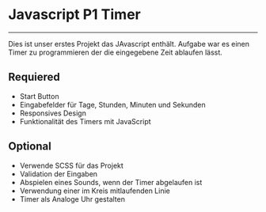 # Javascript P1 Timer
---

Dies ist unser erstes Projekt das JAvascript enthält. Aufgabe war es einen Timer zu programmieren der die eingegebene Zeit ablaufen lässt.

## Requiered

-	Start Button
-	Eingabefelder für Tage, Stunden, Minuten und Sekunden
-	Responsives Design
-	Funktionalität des Timers mit JavaScript

## Optional

-	Verwende SCSS für das Projekt
-	Validation der Eingaben
-	Abspielen eines Sounds, wenn der Timer abgelaufen ist
-	Verwendung einer im Kreis mitlaufenden Linie
-	Timer als Analoge Uhr gestalten

